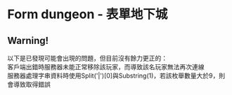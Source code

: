 # Form dungeon - 表單地下城

## Warning!
以下是已發現可能會出現的問題，但目前沒有餘力更正的：  
客戶端出錯時服務器未能正常移除該玩家，而導致該名玩家無法再次連線  
服務器處理字串資料時使用Split('|')[0]與Substring(1)，若該枚舉數量大於9，則會導致取得錯誤  
